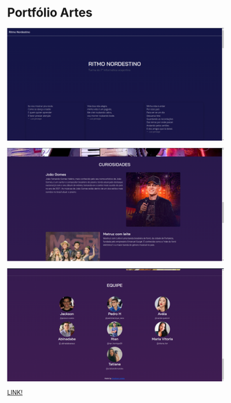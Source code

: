 # Portfólio Artes

![Header](public/readme/header.png)

![posts](public/readme/posts.png)

![equipe](public/readme/equipe.png)

<a href="https://jackson-vieira.github.io/Portifolio-Musica/"> LINK! </a>
